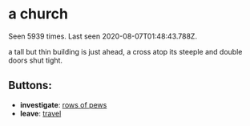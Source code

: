 # a church

Seen 5939 times. Last seen 2020-08-07T01:48:43.788Z.

a tall but thin building is just ahead, a cross atop its steeple and double doors shut tight.

## Buttons:

- **investigate**: [rows of pews](rows-of-pews-cxotkj.md)
- **leave**: [travel](travel-travel.md)